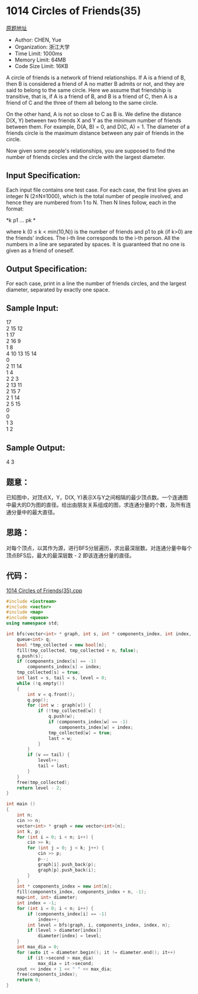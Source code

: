# 1014 Circles of Friends(35)

[原题地址](https://pintia.cn/problem-sets/994805148990160896/problems/994805151343165440)

* Author: CHEN, Yue
* Organization: 浙江大学
* Time Limit: 1000ms
* Memory Limit: 64MB
* Code Size Limit: 16KB

A circle of friends is a network of friend relationships. If A is a friend of B, then B is considered a friend of A no matter B admits or not, and they are said to belong to the same circle. Here we assume that friendship is transitive, that is, if A is a friend of B, and B is a friend of C, then A is a friend of C and the three of them all belong to the same circle.

On the other hand, A is not so close to C as B is. We define the distance D(X, Y) between two friends X and Y as the minimum number of friends between them. For example, D(A, B) = 0, and D(C, A) = 1. The diameter of a friends circle is the maximum distance between any pair of friends in the circle.

Now given some people's relationships, you are supposed to find the number of friends circles and the circle with the largest diameter.

## Input Specification:
Each input file contains one test case. For each case, the first line gives an integer N (2≤N≤1000), which is the total number of people involved, and hence they are numbered from 1 to N. Then N lines follow, each in the format:

*k  p1  ... pk *

where k (0 ≤ k < min(10,N)) is the number of friends and p1  to pk  (if k>0) are the friends' indices. The i-th line corresponds to the i-th person. All the numbers in a line are separated by spaces. It is guaranteed that no one is given as a friend of oneself.

## Output Specification:
For each case, print in a line the number of friends circles, and the largest diameter, separated by exactly one space.

## Sample Input:
17  
2 15 12  
1 17  
2 16 9  
1 8  
4 10 13 15 14  
0  
2 11 14  
1 4  
2 2 3  
2 13 11  
2 15 7  
2 1 14  
2 5 15  
0  
0  
1 3  
1 2  
## Sample Output:
4 3  

## 题意：

已知图中，对顶点X，Y，D(X, Y)表示X与Y之间相隔的最少顶点数。一个连通图中最大的D为图的直径。给出由朋友关系组成的图，求连通分量的个数，及所有连通分量中的最大直径。

## 思路：

对每个顶点，以其作为源，进行BFS分层遍历，求出最深层数。对连通分量中每个顶点BFS后，最大的最深层数 - 2 即该连通分量的直径。

## 代码：
[1014 Circles of Friends(35).cpp](https://github.com/jerrykcode/PAT-Practise/blob/master/PAT%20Top%20Level%20Practice/1014/1014%20Circles%20of%20Friends(35).cpp)


```cpp
#include <iostream>
#include <vector>
#include <map>
#include <queue>
using namespace std;

int bfs(vector<int> * graph, int s, int * components_index, int index, int n) {
    queue<int> q;
    bool *tmp_collected = new bool[n];
    fill(tmp_collected, tmp_collected + n, false);
    q.push(s);
    if (components_index[s] == -1)
        components_index[s] = index;
    tmp_collected[s] = true;
    int last = s, tail = s, level = 0;
    while (!q.empty())
    {
        int v = q.front();
        q.pop();
        for (int w : graph[v]) {
            if (!tmp_collected[w]) {
                q.push(w);
                if (components_index[w] == -1)
                    components_index[w] = index;
                tmp_collected[w] = true;
                last = w;
            }
        }
        if (v == tail) {
            level++;
            tail = last;
        }
    }
    free(tmp_collected);
    return level - 2;
}

int main ()
{
    int n;
    cin >> n;
    vector<int> * graph = new vector<int>[n];
    int k, p;
    for (int i = 0; i < n; i++) {
        cin >> k;
        for (int j = 0; j < k; j++) {
            cin >> p;
            p--;
            graph[i].push_back(p);
            graph[p].push_back(i);
        }
    }
    int * components_index = new int[n];
    fill(components_index, components_index + n, -1);
    map<int, int> diameter;
    int index = -1;
    for (int i = 0; i < n; i++) {
        if (components_index[i] == -1)
            index++;
        int level = bfs(graph, i, components_index, index, n);
        if (level > diameter[index])
            diameter[index] = level;
    }
    int max_dia = 0;
    for (auto it = diameter.begin(); it != diameter.end(); it++)
        if (it->second > max_dia)
            max_dia = it->second;
    cout << index + 1 << " " << max_dia;
    free(components_index);
    return 0;
}
```
